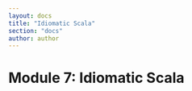 ```yaml
---
layout: docs
title: "Idiomatic Scala"
section: "docs"
author: author
---
```


# Module 7: Idiomatic Scala
